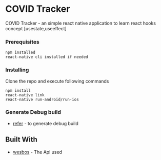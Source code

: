 # COVID Tracker

COVID Tracker - an simple react native application to learn react hooks concept [usestate,useeffect]

### Prerequisites

```
npm installed
react-native cli installed if needed
```

### Installing

Clone the repo and execute following commands

```
npm install
react-native link
react-native run-android/run-ios
```

### Generate Debug build

- [refer](https://dev.to/shubhkirtisharma/building-serverless-or-debug-apk-for-react-native-apps-356m) - to generate debug build

## Built With

- [wesbos](https://covid19.mathdro.id) - The Api used
